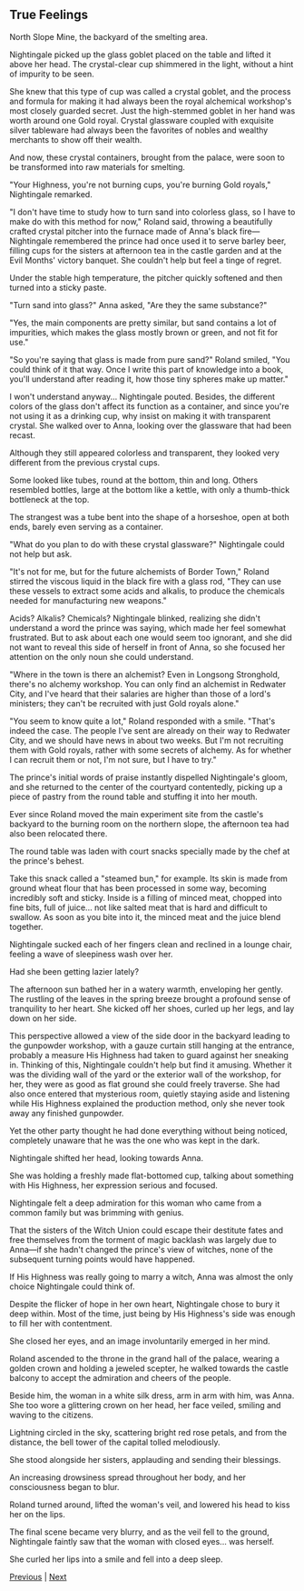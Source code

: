 ## True Feelings
North Slope Mine, the backyard of the smelting area.

Nightingale picked up the glass goblet placed on the table and lifted it above her head. The crystal-clear cup shimmered in the light, without a hint of impurity to be seen.



She knew that this type of cup was called a crystal goblet, and the process and formula for making it had always been the royal alchemical workshop's most closely guarded secret. Just the high-stemmed goblet in her hand was worth around one Gold royal. Crystal glassware coupled with exquisite silver tableware had always been the favorites of nobles and wealthy merchants to show off their wealth.



And now, these crystal containers, brought from the palace, were soon to be transformed into raw materials for smelting.



"Your Highness, you're not burning cups, you're burning Gold royals," Nightingale remarked.



"I don't have time to study how to turn sand into colorless glass, so I have to make do with this method for now," Roland said, throwing a beautifully crafted crystal pitcher into the furnace made of Anna's black fire—Nightingale remembered the prince had once used it to serve barley beer, filling cups for the sisters at afternoon tea in the castle garden and at the Evil Months' victory banquet. She couldn't help but feel a tinge of regret.



Under the stable high temperature, the pitcher quickly softened and then turned into a sticky paste.



"Turn sand into glass?" Anna asked, "Are they the same substance?"



"Yes, the main components are pretty similar, but sand contains a lot of impurities, which makes the glass mostly brown or green, and not fit for use."



"So you're saying that glass is made from pure sand?" Roland smiled, "You could think of it that way. Once I write this part of knowledge into a book, you'll understand after reading it, how those tiny spheres make up matter."



I won't understand anyway... Nightingale pouted. Besides, the different colors of the glass don't affect its function as a container, and since you're not using it as a drinking cup, why insist on making it with transparent crystal. She walked over to Anna, looking over the glassware that had been recast.



Although they still appeared colorless and transparent, they looked very different from the previous crystal cups.



Some looked like tubes, round at the bottom, thin and long. Others resembled bottles, large at the bottom like a kettle, with only a thumb-thick bottleneck at the top.



The strangest was a tube bent into the shape of a horseshoe, open at both ends, barely even serving as a container.



"What do you plan to do with these crystal glassware?" Nightingale could not help but ask.



"It's not for me, but for the future alchemists of Border Town," Roland stirred the viscous liquid in the black fire with a glass rod, "They can use these vessels to extract some acids and alkalis, to produce the chemicals needed for manufacturing new weapons."



Acids? Alkalis? Chemicals? Nightingale blinked, realizing she didn't understand a word the prince was saying, which made her feel somewhat frustrated. But to ask about each one would seem too ignorant, and she did not want to reveal this side of herself in front of Anna, so she focused her attention on the only noun she could understand.



"Where in the town is there an alchemist? Even in Longsong Stronghold, there's no alchemy workshop. You can only find an alchemist in Redwater City, and I've heard that their salaries are higher than those of a lord's ministers; they can't be recruited with just Gold royals alone."

"You seem to know quite a lot," Roland responded with a smile. "That's indeed the case. The people I've sent are already on their way to Redwater City, and we should have news in about two weeks. But I'm not recruiting them with Gold royals, rather with some secrets of alchemy. As for whether I can recruit them or not, I'm not sure, but I have to try."



The prince's initial words of praise instantly dispelled Nightingale's gloom, and she returned to the center of the courtyard contentedly, picking up a piece of pastry from the round table and stuffing it into her mouth.



Ever since Roland moved the main experiment site from the castle's backyard to the burning room on the northern slope, the afternoon tea had also been relocated there.



The round table was laden with court snacks specially made by the chef at the prince's behest.



Take this snack called a "steamed bun," for example. Its skin is made from ground wheat flour that has been processed in some way, becoming incredibly soft and sticky. Inside is a filling of minced meat, chopped into fine bits, full of juice... not like salted meat that is hard and difficult to swallow. As soon as you bite into it, the minced meat and the juice blend together.



Nightingale sucked each of her fingers clean and reclined in a lounge chair, feeling a wave of sleepiness wash over her.

Had she been getting lazier lately?



The afternoon sun bathed her in a watery warmth, enveloping her gently. The rustling of the leaves in the spring breeze brought a profound sense of tranquility to her heart. She kicked off her shoes, curled up her legs, and lay down on her side.



This perspective allowed a view of the side door in the backyard leading to the gunpowder workshop, with a gauze curtain still hanging at the entrance, probably a measure His Highness had taken to guard against her sneaking in. Thinking of this, Nightingale couldn't help but find it amusing. Whether it was the dividing wall of the yard or the exterior wall of the workshop, for her, they were as good as flat ground she could freely traverse. She had also once entered that mysterious room, quietly staying aside and listening while His Highness explained the production method, only she never took away any finished gunpowder.



Yet the other party thought he had done everything without being noticed, completely unaware that he was the one who was kept in the dark.



Nightingale shifted her head, looking towards Anna.



She was holding a freshly made flat-bottomed cup, talking about something with His Highness, her expression serious and focused.



Nightingale felt a deep admiration for this woman who came from a common family but was brimming with genius.



That the sisters of the Witch Union could escape their destitute fates and free themselves from the torment of magic backlash was largely due to Anna—if she hadn't changed the prince's view of witches, none of the subsequent turning points would have happened.



If His Highness was really going to marry a witch, Anna was almost the only choice Nightingale could think of.



Despite the flicker of hope in her own heart, Nightingale chose to bury it deep within. Most of the time, just being by His Highness's side was enough to fill her with contentment.



She closed her eyes, and an image involuntarily emerged in her mind.



Roland ascended to the throne in the grand hall of the palace, wearing a golden crown and holding a jeweled scepter, he walked towards the castle balcony to accept the admiration and cheers of the people.



Beside him, the woman in a white silk dress, arm in arm with him, was Anna. She too wore a glittering crown on her head, her face veiled, smiling and waving to the citizens.



Lightning circled in the sky, scattering bright red rose petals, and from the distance, the bell tower of the capital tolled melodiously.



She stood alongside her sisters, applauding and sending their blessings.



An increasing drowsiness spread throughout her body, and her consciousness began to blur.



Roland turned around, lifted the woman's veil, and lowered his head to kiss her on the lips.



The final scene became very blurry, and as the veil fell to the ground, Nightingale faintly saw that the woman with closed eyes... was herself.



She curled her lips into a smile and fell into a deep sleep.





[Previous](CH0143.md) | [Next](CH0145.md)
